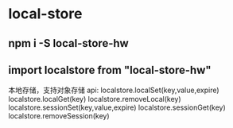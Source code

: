 # local-store

## npm i -S local-store-hw

## import localstore from "local-store-hw"

本地存储，支持对象存储
api:
localstore.localSet(key,value,expire)
localstore.localGet(key)
localstore.removeLocal(key)
localstore.sessionSet(key,value,expire)
localstore.sessionGet(key)
localstore.removeSession(key)